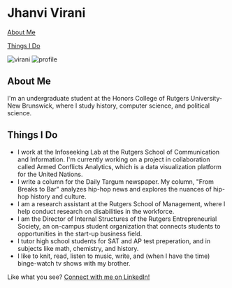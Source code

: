 # Jhanvi Virani

[About Me](#about-me)

[Things I Do](#things-i-do)

![virani](https://user-images.githubusercontent.com/29782996/28127278-f74e9ddc-66f9-11e7-89db-3eb5dd448379.JPG) 
![profile](https://user-images.githubusercontent.com/29782996/28128130-b94d488c-66fc-11e7-9a82-6eb3f8e1dceb.JPG)


## About Me
I'm an undergraduate student at the Honors College of Rutgers University- New Brunswick, where I study history, computer science, and political science.


## Things I Do
  - I work at the Infoseeking Lab at the Rutgers School of Communication and Information. I'm currently working on a project in collaboration called Armed Conflicts Analytics, which is a data visualization platform for the United Nations.
  - I write a column for the Daily Targum newspaper. My column, "From Breaks to Bar" analyzes hip-hop news and explores the nuances of hip-hop history and culture.
  - I am a research assistant at the Rutgers School of Management, where I help conduct research on disabilities in the workforce.
  - I am the Director of Internal Structures of the Rutgers Entrepreneurial Society, an on-campus student organization that connects students to opportunities in the start-up business field.
  - I tutor high school students for SAT and AP test preperation, and in subjects like math, chemistry, and history.
  - I like to knit, read, listen to music, write, and (when I have the time) binge-watch tv shows with my brother.

Like what you see?
[Connect with me on LinkedIn!](https://www.linkedin.com/in/jhanvi-virani-3a6899132/)
